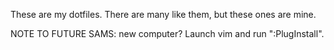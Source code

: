 These are my dotfiles.  There are many like them, but these ones are mine.

NOTE TO FUTURE SAMS:  new computer?  Launch vim and run ":PlugInstall".
